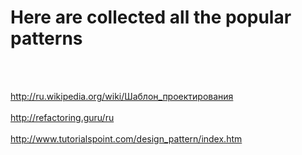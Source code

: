 <h1>Here are collected all the popular patterns</h1>
<br/>
<br/>

<http://ru.wikipedia.org/wiki/Шаблон_проектирования>
<br/>
<br/>
<http://refactoring.guru/ru>
<br/>
<br/>
<http://www.tutorialspoint.com/design_pattern/index.htm>